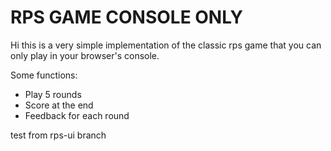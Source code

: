 # RPS GAME CONSOLE ONLY 
Hi this is a very simple implementation of the classic rps game that you can only play in your browser's console.

Some functions:
- Play 5 rounds
- Score at the end
- Feedback for each round

test from rps-ui branch

